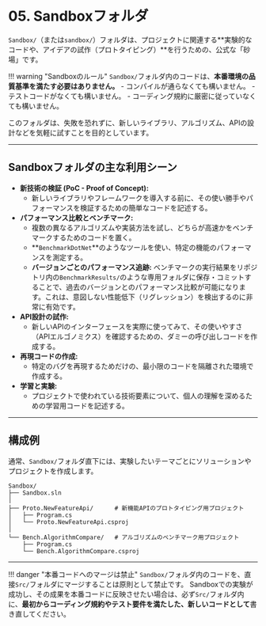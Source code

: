 # 05. Sandboxフォルダ

`Sandbox/`（または`sandbox/`）フォルダは、プロジェクトに関連する**実験的なコードや、アイデアの試作（プロトタイピング）**を行うための、公式な「砂場」です。

!!! warning "Sandboxのルール"
    `Sandbox/`フォルダ内のコードは、**本番環境の品質基準を満たす必要はありません。**
    - コンパイルが通らなくても構いません。
    - テストコードがなくても構いません。
    - コーディング規約に厳密に従っていなくても構いません。

このフォルダは、失敗を恐れずに、新しいライブラリ、アルゴリズム、APIの設計などを気軽に試すことを目的としています。

---

## Sandboxフォルダの主な利用シーン

*   **新技術の検証 (PoC - Proof of Concept):**
    *   新しいライブラリやフレームワークを導入する前に、その使い勝手やパフォーマンスを検証するための簡単なコードを記述する。
*   **パフォーマンス比較とベンチマーク:**
    *   複数の異なるアルゴリズムや実装方法を試し、どちらが高速かをベンチマークするためのコードを置く。
    *   **`BenchmarkDotNet`**のようなツールを使い、特定の機能のパフォーマンスを測定する。
    *   **バージョンごとのパフォーマンス追跡:** ベンチマークの実行結果をリポジトリ内の`BenchmarkResults/`のような専用フォルダに保存・コミットすることで、過去のバージョンとのパフォーマンス比較が可能になります。これは、意図しない性能低下（リグレッション）を検出するのに非常に有効です。
*   **API設計の試作:**
    *   新しいAPIのインターフェースを実際に使ってみて、その使いやすさ（APIエルゴノミクス）を確認するための、ダミーの呼び出しコードを作成する。
*   **再現コードの作成:**
    *   特定のバグを再現するためだけの、最小限のコードを隔離された環境で作成する。
*   **学習と実験:**
    *   プロジェクトで使われている技術要素について、個人の理解を深めるための学習用コードを記述する。

---

## 構成例

通常、`Sandbox/`フォルダ直下には、実験したいテーマごとにソリューションやプロジェクトを作成します。

```
Sandbox/
├── Sandbox.sln
│
├── Proto.NewFeatureApi/      # 新機能APIのプロトタイピング用プロジェクト
│   ├── Program.cs
│   └── Proto.NewFeatureApi.csproj
│
└── Bench.AlgorithmCompare/   # アルゴリズムのベンチマーク用プロジェクト
    ├── Program.cs
    └── Bench.AlgorithmCompare.csproj
```

---

!!! danger "本番コードへのマージは禁止"
    `Sandbox/`フォルダ内のコードを、直接`Src/`フォルダにマージすることは原則として禁止です。
    Sandboxでの実験が成功し、その成果を本番コードに反映させたい場合は、必ず`Src/`フォルダ内に、**最初からコーディング規約やテスト要件を満たした、新しいコードとして**書き直してください。
